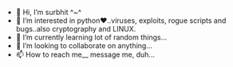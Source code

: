 - 👋 Hi, I’m surbhit ^~^
- 👀 I’m interested in python❤..viruses, exploits, rogue scripts and bugs..also cryptography and LINUX.
- 🌱 I’m currently learning lot of random things...
- 💞️ I’m looking to collaborate on anything...
- 📫 How to reach me__ message me, duh...

<!---
surbhitt/surbhitt is a ✨ special ✨ repository because its `README.md` (this file) appears on your GitHub profile.
You can click the Preview link to take a look at your changes.
--->

